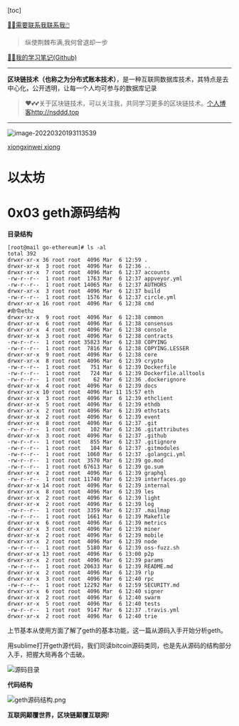[toc]

[😶‍🌫️需要联系我联系我🖱️](xxw@nsddd.top)

>   纵使荆棘布满,我何曾退却一步

[😶‍🌫️我的学习笔记(Github)](https://github.com/3293172751/golang-rearn)

---

**区块链技术（也称之为分布式账本技术）**，是一种互联网数据库技术，其特点是去中心化，公开透明，让每一个人均可参与的数据库记录

>   ❤️💕💕关于区块链技术，可以关注我，共同学习更多的区块链技术。[个人博客http://nsddd.top](http://nsddd.top)

---

![image-20220320193113539](https://s2.loli.net/2022/03/20/gTiDdUAxtHGJ4f8.png)

<script src="https://platform.linkedin.com/badges/js/profile.js" async defer type="text/javascript"></script>

<div class="badge-base LI-profile-badge" data-locale="zh_CN" data-size="medium" data-theme="light" data-type="HORIZONTAL" data-vanity="xiongxinwei-xiong-7606a0227" data-version="v1"><a class="badge-base__link LI-simple-link" href="https://cn.linkedin.com/in/xiongxinwei-xiong-7606a0227?trk=profile-badge">xiongxinwei xiong</a></div>



# 以太坊

# 0x03 geth源码结构

**目录结构**

```shell
[root@mail go-ethereum]# ls -al
total 392
drwxr-xr-x 36 root root  4096 Mar  6 12:59 .
drwxr-xr-x  3 root root  4096 Mar  6 12:36 ..
drwxr-xr-x  7 root root  4096 Mar  6 12:37 accounts
-rw-r--r--  1 root root  1763 Mar  6 12:37 appveyor.yml
-rw-r--r--  1 root root 14065 Mar  6 12:37 AUTHORS
drwxr-xr-x  3 root root  4096 Mar  6 12:37 build
-rw-r--r--  1 root root  1576 Mar  6 12:37 circle.yml
drwxr-xr-x 16 root root  4096 Mar  6 12:38 cmd
#命令ethz
drwxr-xr-x  9 root root  4096 Mar  6 12:38 common
drwxr-xr-x  6 root root  4096 Mar  6 12:38 consensus
drwxr-xr-x  4 root root  4096 Mar  6 12:38 console
drwxr-xr-x  3 root root  4096 Mar  6 12:38 contracts
-rw-r--r--  1 root root 35823 Mar  6 12:38 COPYING
-rw-r--r--  1 root root  7816 Mar  6 12:38 COPYING.LESSER
drwxr-xr-x  9 root root  4096 Mar  6 12:38 core
drwxr-xr-x  8 root root  4096 Mar  6 12:39 crypto
-rw-r--r--  1 root root   751 Mar  6 12:39 Dockerfile
-rw-r--r--  1 root root   724 Mar  6 12:39 Dockerfile.alltools
-rw-r--r--  1 root root    62 Mar  6 12:36 .dockerignore
drwxr-xr-x  4 root root  4096 Mar  6 12:39 docs
drwxr-xr-x 10 root root  4096 Mar 11 15:57 eth
drwxr-xr-x  3 root root  4096 Mar  6 12:39 ethclient
drwxr-xr-x  5 root root  4096 Mar  6 12:39 ethdb
drwxr-xr-x  2 root root  4096 Mar  6 12:39 ethstats
drwxr-xr-x  2 root root  4096 Mar  6 12:39 event
drwxr-xr-x  8 root root  4096 Mar  6 12:37 .git
-rw-r--r--  1 root root   102 Mar  6 12:36 .gitattributes
drwxr-xr-x  3 root root  4096 Mar  6 12:37 .github
-rw-r--r--  1 root root   855 Mar  6 12:37 .gitignore
-rw-r--r--  1 root root   104 Mar  6 12:37 .gitmodules
-rw-r--r--  1 root root  1060 Mar  6 12:37 .golangci.yml
-rw-r--r--  1 root root  3570 Mar  6 12:39 go.mod
-rw-r--r--  1 root root 67613 Mar  6 12:39 go.sum
drwxr-xr-x  2 root root  4096 Mar  6 12:39 graphql
-rw-r--r--  1 root root 11740 Mar  6 12:39 interfaces.go
drwxr-xr-x 14 root root  4096 Mar  6 12:39 internal
drwxr-xr-x  8 root root  4096 Mar  6 12:39 les
drwxr-xr-x  2 root root  4096 Mar  6 12:39 light
drwxr-xr-x  2 root root  4096 Mar  6 12:39 log
-rw-r--r--  1 root root  3359 Mar  6 12:37 .mailmap
-rw-r--r--  1 root root  1661 Mar  6 12:39 Makefile
drwxr-xr-x  6 root root  4096 Mar  6 12:39 metrics
drwxr-xr-x  3 root root  4096 Mar  6 12:39 miner
drwxr-xr-x  2 root root  4096 Mar  6 12:39 mobile
drwxr-xr-x  2 root root  4096 Mar  6 12:39 node
-rw-r--r--  1 root root  5180 Mar  6 12:39 oss-fuzz.sh
drwxr-xr-x 13 root root  4096 Mar  6 13:00 p2p
drwxr-xr-x  2 root root  4096 Mar  6 12:39 params
-rw-r--r--  1 root root 20633 Mar  6 12:39 README.md
drwxr-xr-x  2 root root  4096 Mar  6 12:39 rlp
drwxr-xr-x  3 root root  4096 Mar  6 12:40 rpc
-rw-r--r--  1 root root 12292 Mar  6 12:59 SECURITY.md
drwxr-xr-x  6 root root  4096 Mar  6 12:40 signer
drwxr-xr-x  2 root root  4096 Mar  6 12:40 swarm
drwxr-xr-x  5 root root  4096 Mar  6 12:40 tests
-rw-r--r--  1 root root  9147 Mar  6 12:37 .travis.yml
drwxr-xr-x  2 root root  4096 Mar  6 12:40 trie
```

上节基本从使用方面了解了geth的基本功能，这一篇从源码入手开始分析geth。

用sublime打开geth源代码，我们同读bitcoin源码类同，也是先从源码的结构部分入手，把握大局再各个击破。

![源码目录](https://s2.loli.net/2022/03/16/I3z6kp1ZPBKoHfL.png)

**代码结构**

![geth源码结构.png](https://s2.loli.net/2022/03/16/YcFjvLK5oMbyTnf.png)



**互联网颠覆世界，区块链颠覆互联网!**
